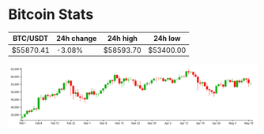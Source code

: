 # Bitcoin Stats

BTC/USDT|24h change|24h high|24h low|
|---|---|---|---|
|$55870.41|-3.08%|$58593.70|$53400.00|

<img src="./chart.svg">
